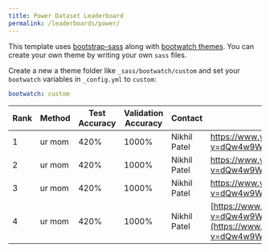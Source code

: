 ```yaml
---
title: Power Dataset Leaderboard
permalink: /leaderboards/power/
---
```


This template uses [bootstrap-sass](https://github.com/twbs/bootstrap-sass) along with [bootwatch themes](https://bootswatch.com/3).
You can create your own theme by writing your own `sass` files.

Create a new a theme folder like `_sass/bootwatch/custom` and set your `bootwatch` variables in `_config.yml` to `custom`:

```yaml
bootwatch: custom
```

| Rank | Method | Test Accuracy | Validation Accuracy | Contact      | Paper                                                                                      |
| ---- | ------ | ------------- | ------------------- | ------------ | ------------------------------------------------------------------------------------------ |
| 1    | ur mom | 420%          | 1000%               | Nikhil Patel | https://www.youtube.com/watch?v=dQw4w9WgXcQ                                                |
| 2    | ur mom | 420%          | 1000%               | Nikhil Patel | https://www.youtube.com/watch?v=dQw4w9WgXcQ                                                |
| 3    | ur mom | 420%          | 1000%               | Nikhil Patel | https://www.youtube.com/watch?v=dQw4w9WgXcQ                                                |
| 4    | ur mom | 420%          | 1000%               | Nikhil Patel | [https://www.youtube.com/watch?v=dQw4w9WgXcQ](https://www.youtube.com/watch?v=dQw4w9WgXcQ) |
